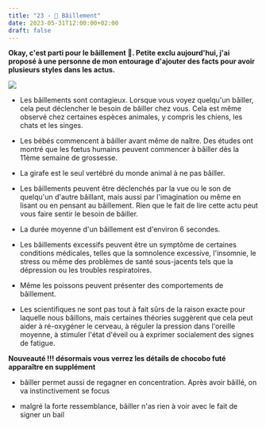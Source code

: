 ```yaml
---
title: "23 - 🥱 Bâillement"
date: 2023-05-31T12:00:00+02:00
draft: false
---
```


**Okay, c'est parti pour le bâillement 🥱. Petite exclu aujourd'hui, j'ai proposé à une personne de mon entourage d'ajouter des facts pour avoir plusieurs styles dans les actus.**

![](https://imagesvc.meredithcorp.io/v3/mm/image?url=https%3A%2F%2Fstatic.onecms.io%2Fwp-content%2Fuploads%2Fsites%2F47%2F2020%2F07%2F20%2Fyawning-cat-1082062650-2000.jpg)

- Les bâillements sont contagieux. Lorsque vous voyez quelqu'un bâiller, cela peut déclencher le besoin de bâiller chez vous. Cela est même observé chez certaines espèces animales, y compris les chiens, les chats et les singes.

- Les bébés commencent à bâiller avant même de naître. Des études ont montré que les fœtus humains peuvent commencer à bâiller dès la 11ème semaine de grossesse.

- La girafe est le seul vertébré du monde animal à ne pas bâiller.

- Les bâillements peuvent être déclenchés par la vue ou le son de quelqu'un d'autre bâillant, mais aussi par l'imagination ou même en lisant ou en pensant au bâillement. Rien que le fait de lire cette actu peut vous faire sentir le besoin de bâiller.

- La durée moyenne d'un bâillement est d'environ 6 secondes.

- Les bâillements excessifs peuvent être un symptôme de certaines conditions médicales, telles que la somnolence excessive, l'insomnie, le stress ou même des problèmes de santé sous-jacents tels que la dépression ou les troubles respiratoires.

- Même les poissons peuvent présenter des comportements de bâillement.

- Les scientifiques ne sont pas tout à fait sûrs de la raison exacte pour laquelle nous bâillons, mais certaines théories suggèrent que cela peut aider à ré-oxygéner le cerveau, à réguler la pression dans l'oreille moyenne, à stimuler l'état d'éveil ou à exprimer socialement des signes de fatigue.

**Nouveauté !!! désormais vous verrez les détails de chocobo futé apparaître en supplément**

- bâiller permet aussi de regagner en concentration. Après avoir bâillé, on va instinctivement se focus  
  
- malgré la forte ressemblance, bâiller n'as rien à voir avec le fait de signer un bail
